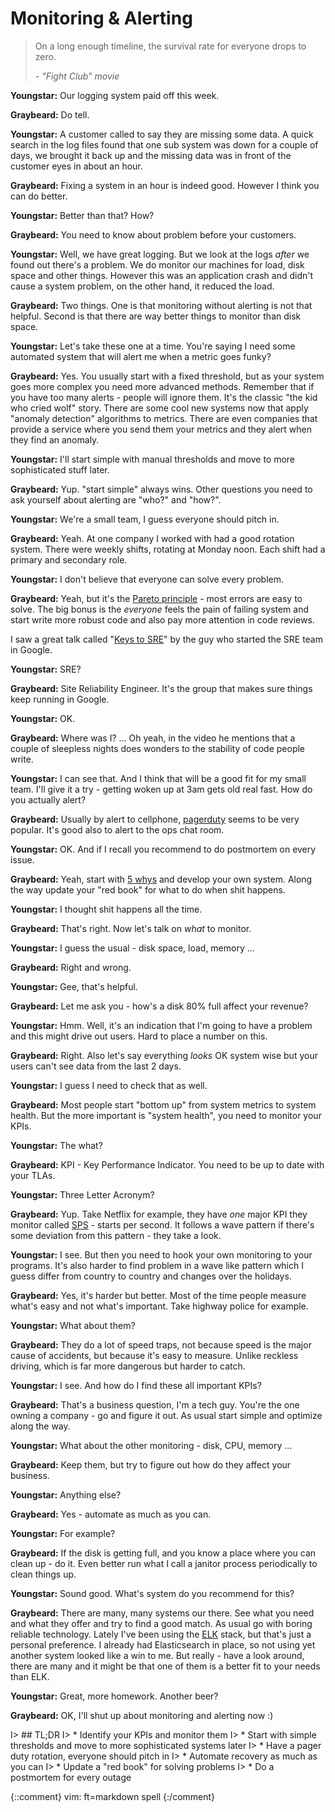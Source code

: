 # Monitoring & Alerting

> On a long enough timeline, the survival rate for everyone drops to zero.
> 
>  *- "Fight Club" movie*

**Youngstar:** Our logging system paid off this week. 

**Graybeard:** Do tell.

**Youngstar:** A customer called to say they are missing some data. A quick
search in the log files found that one sub system was down for a couple of days,
we brought it back up and the missing data was in front of the customer eyes in
about an hour.

**Graybeard:** Fixing a system in an hour is indeed good. However I think you
can do better.

**Youngstar:** Better than that? How?

**Graybeard:** You need to know about problem before your customers.

**Youngstar:** Well, we have great logging. But we look at the logs *after* we
found out there's a problem. We do monitor our machines for load, disk space and other
things. However this was an application crash and didn't cause a system problem,
on the other hand, it reduced the load.

**Graybeard:** Two things. One is that monitoring without alerting is not that
helpful. Second is that there are way better things to monitor than disk space.

**Youngstar:** Let's take these one at a time. You're saying I need some
automated system that will alert me when a metric goes funky?

**Graybeard:** Yes. You usually start with a fixed threshold, but as your system
goes more complex you need more advanced methods. Remember that if you have too
many alerts - people will ignore them. It's the classic "the kid who cried wolf"
story. There are some cool new systems now that apply "anomaly detection"
algorithms to metrics. There are even companies that provide a service where you
send them your metrics and they alert when they find an anomaly.

**Youngstar:** I'll start simple with manual thresholds and move to more
sophisticated stuff later.

**Graybeard:** Yup. "start simple" always wins. Other questions you need to ask
yourself about alerting are "who?" and "how?".

**Youngstar:** We're a small team, I guess everyone should pitch in.

**Graybeard:** Yeah. At one company I worked with had a good rotation system.
There were weekly shifts, rotating at Monday noon. Each shift had a primary and
secondary role.

**Youngstar:** I don't believe that everyone can solve every problem.

**Graybeard:** Yeah, but it's the [Pareto principle][pareto] - most errors are
easy to solve. The big bonus is the *everyone* feels the pain of failing system
and start write more robust code and also pay more attention in code reviews.

I saw a great talk called "[Keys to SRE][ksre]" by the guy who started the SRE
team in Google.

**Youngstar:** SRE?

**Graybeard:** Site Reliability Engineer. It's the group that makes sure things
keep running in Google.

**Youngstar:** OK.

**Graybeard:** Where was I? ... Oh yeah, in the video he mentions that a couple
of sleepless nights does wonders to the stability of code people write.

**Youngstar:** I can see that. And I think that will be a good fit for my small
team. I'll give it a try - getting woken up at 3am gets old real fast. How do
you actually alert?

**Graybeard:** Usually by alert to cellphone, [pagerduty][pd] seems to be very
popular. It's good also to alert to the ops chat room.

**Youngstar:** OK. And if I recall you recommend to do postmortem on every
issue.

**Graybeard:** Yeah, start with [5 whys][5y] and develop your own system. Along
the way update your "red book" for what to do when shit happens.

**Youngstar:** I thought shit happens all the time.

**Graybeard:** That's right. Now let's talk on *what* to monitor.

**Youngstar:** I guess the usual - disk space, load, memory ...

**Graybeard:** Right and wrong.

**Youngstar:** Gee, that's helpful.

**Graybeard:** Let me ask you - how's a disk 80% full affect your revenue?

**Youngstar:** Hmm. Well, it's an indication that I'm going to have a problem
and this might drive out users. Hard to place a number on this.

**Graybeard:** Right. Also let's say everything *looks* OK system wise but your
users can't see data from the last 2 days.

**Youngstar:** I guess I need to check that as well.

**Graybeard:** Most people start "bottom up" from system metrics to system
health. But the more important is "system health", you need to monitor your
KPIs.

**Youngstar:** The what?

**Graybeard:** KPI - Key Performance Indicator. You need to be up to date with
your TLAs.

**Youngstar:** Three Letter Acronym?

**Graybeard:** Yup. Take Netflix for example, they have *one* major KPI they
monitor called [SPS][sps] - starts per second. It follows a wave pattern if
there's some deviation from this pattern - they take a look.

**Youngstar:** I see. But then you need to hook your own monitoring to your
programs. It's also harder to find problem in a wave like pattern which I guess
differ from country to country and changes over the holidays.

**Graybeard:** Yes, it's harder but better. Most of the time people measure
what's easy and not what's important. Take highway police for example.

**Youngstar:** What about them?

**Graybeard:** They do a lot of speed traps, not because speed is the major
cause of accidents, but because it's easy to measure. Unlike reckless driving,
which is far more dangerous but harder to catch.

**Youngstar:** I see. And how do I find these all important KPIs?

**Graybeard:** That's a business question, I'm a tech guy. You're the one owning
a company - go and figure it out. As usual start simple and optimize along the
way.

**Youngstar:** What about the other monitoring - disk, CPU, memory ...

**Graybeard:** Keep them, but try to figure out how do they affect your
business.

**Youngstar:** Anything else?

**Graybeard:** Yes - automate as much as you can.

**Youngstar:** For example?

**Graybeard:** If the disk is getting full, and you know a place where you can
clean up - do it. Even better run what I call a janitor process periodically to
clean things up.

**Youngstar:** Sound good. What's system do you recommend for this?

**Graybeard:** There are many, many systems our there. See what you need and
what they offer and try to find a good match. As usual go with boring reliable
technology. Lately I've been using the [ELK][elk] stack, but that's just a
personal preference. I already had Elasticsearch in place, so not using yet
another system looked like a win to me. But really - have a look around, there
are many and it might be that one of them is a better fit to your needs than
ELK.

**Youngstar:** Great, more homework. Another beer?

**Graybeard:** OK, I'll shut up about monitoring and alerting now :)

I> ## TL;DR
I> * Identify your KPIs and monitor them
I> * Start with simple thresholds and move to more sophisticated systems later
I> * Have a pager duty rotation, everyone should pitch in
I> * Automate recovery as much as you can
I> * Update a "red book" for solving problems
I> * Do a postmortem for every outage


[elk]: https://www.elastic.co/
[pareto]: https://en.wikipedia.org/wiki/Pareto_principle
[pd]: https://www.pagerduty.com/
[sps]: http://techblog.netflix.com/2015/02/sps-pulse-of-netflix-streaming.html
[5y]: https://en.wikipedia.org/wiki/5_Whys
[ksre]: https://www.usenix.org/conference/srecon14/technical-sessions/presentation/keys-sre

{::comment}
vim: ft=markdown spell
{:/comment}
